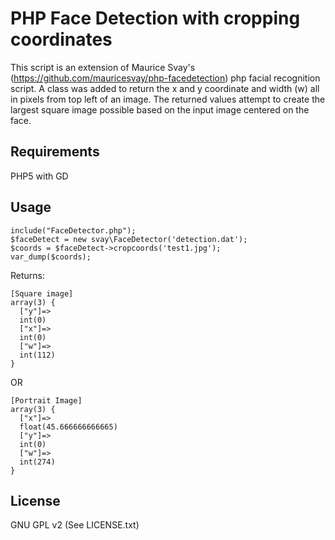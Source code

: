 PHP Face Detection with cropping coordinates
==================
This script is an extension of Maurice Svay's (https://github.com/mauricesvay/php-facedetection) php facial recognition script. A class was added to return the x and y coordinate and width (w) all in pixels from top left of an image. The returned values attempt to create the largest square image possible based on the input image centered on the face.

Requirements
------------
PHP5 with GD

Usage
-------
```
include("FaceDetector.php");
$faceDetect = new svay\FaceDetector('detection.dat');
$coords = $faceDetect->cropcoords('test1.jpg');
var_dump($coords);
```
Returns:
```
[Square image]
array(3) {
  ["y"]=>
  int(0)
  ["x"]=>
  int(0)
  ["w"]=>
  int(112)
}
```
OR 
```
[Portrait Image]
array(3) {
  ["x"]=>
  float(45.666666666665)
  ["y"]=>
  int(0)
  ["w"]=>
  int(274)
}
```

License
-------
GNU GPL v2 (See LICENSE.txt)

